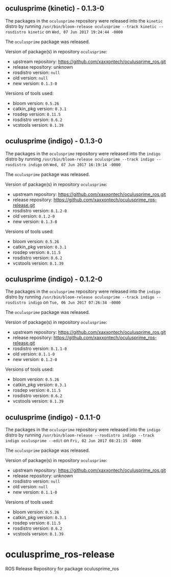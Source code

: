 ## oculusprime (kinetic) - 0.1.3-0

The packages in the `oculusprime` repository were released into the `kinetic` distro by running `/usr/bin/bloom-release oculusprime --track kinetic --rosdistro kinetic` on `Wed, 07 Jun 2017 19:24:44 -0000`

The `oculusprime` package was released.

Version of package(s) in repository `oculusprime`:

- upstream repository: https://github.com/xaxxontech/oculusprime_ros.git
- release repository: unknown
- rosdistro version: `null`
- old version: `null`
- new version: `0.1.3-0`

Versions of tools used:

- bloom version: `0.5.26`
- catkin_pkg version: `0.3.1`
- rosdep version: `0.11.5`
- rosdistro version: `0.6.2`
- vcstools version: `0.1.39`


## oculusprime (indigo) - 0.1.3-0

The packages in the `oculusprime` repository were released into the `indigo` distro by running `/usr/bin/bloom-release oculusprime --track indigo --rosdistro indigo` on `Wed, 07 Jun 2017 16:19:14 -0000`

The `oculusprime` package was released.

Version of package(s) in repository `oculusprime`:

- upstream repository: https://github.com/xaxxontech/oculusprime_ros.git
- release repository: https://github.com/xaxxontech/oculusprime_ros-release.git
- rosdistro version: `0.1.2-0`
- old version: `0.1.2-0`
- new version: `0.1.3-0`

Versions of tools used:

- bloom version: `0.5.26`
- catkin_pkg version: `0.3.1`
- rosdep version: `0.11.5`
- rosdistro version: `0.6.2`
- vcstools version: `0.1.39`


## oculusprime (indigo) - 0.1.2-0

The packages in the `oculusprime` repository were released into the `indigo` distro by running `/usr/bin/bloom-release oculusprime --track indigo --rosdistro indigo` on `Tue, 06 Jun 2017 07:26:34 -0000`

The `oculusprime` package was released.

Version of package(s) in repository `oculusprime`:

- upstream repository: https://github.com/xaxxontech/oculusprime_ros.git
- release repository: https://github.com/xaxxontech/oculusprime_ros-release.git
- rosdistro version: `0.1.1-0`
- old version: `0.1.1-0`
- new version: `0.1.2-0`

Versions of tools used:

- bloom version: `0.5.26`
- catkin_pkg version: `0.3.1`
- rosdep version: `0.11.5`
- rosdistro version: `0.6.2`
- vcstools version: `0.1.39`


## oculusprime (indigo) - 0.1.1-0

The packages in the `oculusprime` repository were released into the `indigo` distro by running `/usr/bin/bloom-release --rosdistro indigo --track indigo oculusprime --edit` on `Fri, 02 Jun 2017 08:21:15 -0000`

The `oculusprime` package was released.

Version of package(s) in repository `oculusprime`:

- upstream repository: https://github.com/xaxxontech/oculusprime_ros.git
- release repository: unknown
- rosdistro version: `null`
- old version: `null`
- new version: `0.1.1-0`

Versions of tools used:

- bloom version: `0.5.26`
- catkin_pkg version: `0.3.1`
- rosdep version: `0.11.5`
- rosdistro version: `0.6.2`
- vcstools version: `0.1.39`


# oculusprime_ros-release
ROS Release Repository for package oculusprime_ros

